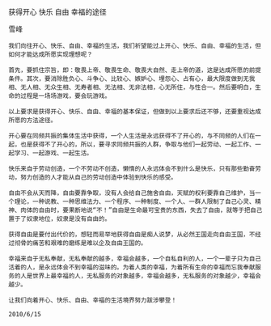 获得开心 快乐 自由 幸福的途径

雪峰


    我们向往开心、快乐、自由、幸福的生活，我们祈望能过上开心、快乐、自由、幸福的生活，但如何才能达成所愿实现理想呢？

    首先，要抓住宗旨，即：敬畏上帝、敬畏生命、敬畏大自然、走上帝的道，这是达成所愿的前提条件。其次，要消除胜负心、斗争心、比较心、嫉妒心、埋怨心、占有心，最大限度做到无我相、无人相、无众生相、无寿者相、无法相、无非法相，心无所住，与性合一。然后要明白，生命的过程是一场场游戏，要会玩游戏。

    以上要求是获得开心、快乐、自由、幸福的基本保证，但做到以上要求后还不够，还要重视达成所愿的方法途径。

    开心要在同频共振的集体生活中获得，一个人生活是永远获得不了开心的，与不同频的人们在一起，也是获得不了开心的，所以，要寻求同频共振的人群，争取与他们一起劳动、一起工作、一起学习、一起游戏、一起生活。

    快乐来自于劳动创造，一个不劳动不创造，懒惰的人永远体会不到什么是快乐，只有那些勤奋劳动，努力创造的人才能从自己的劳动创造中体验到快乐的感受。

    自由不会从天而降，自由要靠争取，没有人会给自己施舍自由，天赋的权利要靠自己维护，当一个理论，一种说教、一种思维法力、一个程序、一种制度、一个人、一群人限制了自己心灵、精神、肉体的自由时，要果断地说“不！”自由是生命最可宝贵的东西，失去了自由，就等于把自己置于了奴隶地位，奴隶是没有自由的。

    获得自由是要付出代价的，想轻而易举地获得自由是痴人说梦，从必然王国走向自由王国，不经过彻骨的痛苦和艰难的磨练是难以企及自由王国的。

    幸福来自于无私奉献，无私奉献的越多，幸福会越多，一个自私自利的人，一个一辈子只为自己活着的人，是永远体会不到幸福的滋味的。为着人类的幸福，为着所有生命的幸福而忘我奉献服务的人是世界上最幸福的人，无私服务的对象越多，幸福会越多，无私服务的对象越少，幸福会越少。

    让我们向着开心、快乐、自由、幸福的生活境界努力跋涉攀登！

    2010/6/15




